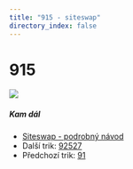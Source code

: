 ```yaml
---
title: "915 - siteswap"
directory_index: false
---
```


# 915

![](/animace/siteswap/915.gif)

##### Kam dál

- [Siteswap - podrobný návod](/siteswap.html "Podrobné vysvětlení siteswapů..")
- Další trik: [92527](92527.html "Siteswap 92527")
- Předchozí trik: [91](91.html "Siteswap 91")

